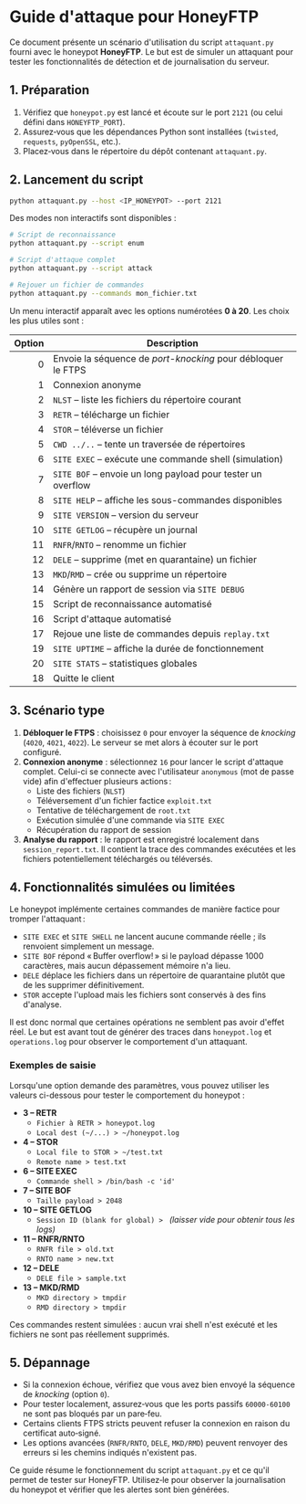 # Guide d'attaque pour HoneyFTP

Ce document présente un scénario d'utilisation du script `attaquant.py` fourni avec le honeypot **HoneyFTP**. Le but est de simuler un attaquant pour tester les fonctionnalités de détection et de journalisation du serveur.

## 1. Préparation

1. Vérifiez que `honeypot.py` est lancé et écoute sur le port `2121` (ou celui défini dans `HONEYFTP_PORT`).
2. Assurez‑vous que les dépendances Python sont installées (`twisted`, `requests`, `pyOpenSSL`, etc.).
3. Placez‑vous dans le répertoire du dépôt contenant `attaquant.py`.

## 2. Lancement du script

```bash
python attaquant.py --host <IP_HONEYPOT> --port 2121
```

Des modes non interactifs sont disponibles :

```bash
# Script de reconnaissance
python attaquant.py --script enum

# Script d'attaque complet
python attaquant.py --script attack

# Rejouer un fichier de commandes
python attaquant.py --commands mon_fichier.txt
```

Un menu interactif apparaît avec les options numérotées **0 à 20**. Les choix les plus utiles sont :

| Option | Description |
|-------:|-------------|
|0|Envoie la séquence de *port-knocking* pour débloquer le FTPS|
|1|Connexion anonyme|
|2|`NLST` – liste les fichiers du répertoire courant|
|3|`RETR` – télécharge un fichier|
|4|`STOR` – téléverse un fichier|
|5|`CWD ../..` – tente un traversée de répertoires|
|6|`SITE EXEC` – exécute une commande shell (simulation)|
|7|`SITE BOF` – envoie un long payload pour tester un overflow|
|8|`SITE HELP` – affiche les sous-commandes disponibles|
|9|`SITE VERSION` – version du serveur|
|10|`SITE GETLOG` – récupère un journal|
|11|`RNFR`/`RNTO` – renomme un fichier|
|12|`DELE` – supprime (met en quarantaine) un fichier|
|13|`MKD`/`RMD` – crée ou supprime un répertoire|
|14|Génère un rapport de session via `SITE DEBUG`|
|15|Script de reconnaissance automatisé|
|16|Script d'attaque automatisé|
|17|Rejoue une liste de commandes depuis `replay.txt`|
|19|`SITE UPTIME` – affiche la durée de fonctionnement|
|20|`SITE STATS` – statistiques globales|
|18|Quitte le client|

## 3. Scénario type

1. **Débloquer le FTPS** : choisissez `0` pour envoyer la séquence de *knocking* (`4020`, `4021`, `4022`). Le serveur se met alors à écouter sur le port configuré.
2. **Connexion anonyme** : sélectionnez `16` pour lancer le script d'attaque complet. Celui-ci se connecte avec l'utilisateur `anonymous` (mot de passe vide) afin d'effectuer plusieurs actions :
   - Liste des fichiers (`NLST`)
   - Téléversement d'un fichier factice `exploit.txt`
   - Tentative de téléchargement de `root.txt`
   - Exécution simulée d'une commande via `SITE EXEC`
   - Récupération du rapport de session
3. **Analyse du rapport** : le rapport est enregistré localement dans `session_report.txt`. Il contient la trace des commandes exécutées et les fichiers potentiellement téléchargés ou téléversés.

## 4. Fonctionnalités simulées ou limitées

Le honeypot implémente certaines commandes de manière factice pour tromper l'attaquant :

- `SITE EXEC` et `SITE SHELL` ne lancent aucune commande réelle ; ils renvoient simplement un message.
- `SITE BOF` répond « Buffer overflow! » si le payload dépasse 1000 caractères, mais aucun dépassement mémoire n'a lieu.
- `DELE` déplace les fichiers dans un répertoire de quarantaine plutôt que de les supprimer définitivement.
- `STOR` accepte l'upload mais les fichiers sont conservés à des fins d'analyse.

Il est donc normal que certaines opérations ne semblent pas avoir d'effet réel. Le but est avant tout de générer des traces dans `honeypot.log` et `operations.log` pour observer le comportement d'un attaquant.

### Exemples de saisie

Lorsqu'une option demande des paramètres, vous pouvez utiliser les valeurs ci-dessous pour tester le comportement du honeypot :

- **3 – RETR**
  - `Fichier à RETR > honeypot.log`
  - `Local dest (~/...) > ~/honeypot.log`
- **4 – STOR**
  - `Local file to STOR > ~/test.txt`
  - `Remote name > test.txt`
- **6 – SITE EXEC**
  - `Commande shell > /bin/bash -c 'id'`
- **7 – SITE BOF**
  - `Taille payload > 2048`
- **10 – SITE GETLOG**
  - `Session ID (blank for global) > ` *(laisser vide pour obtenir tous les logs)*
- **11 – RNFR/RNTO**
  - `RNFR file > old.txt`
  - `RNTO name > new.txt`
- **12 – DELE**
  - `DELE file > sample.txt`
- **13 – MKD/RMD**
  - `MKD directory > tmpdir`
  - `RMD directory > tmpdir`

Ces commandes restent simulées : aucun vrai shell n'est exécuté et les fichiers
ne sont pas réellement supprimés.

## 5. Dépannage

- Si la connexion échoue, vérifiez que vous avez bien envoyé la séquence de *knocking* (option `0`).
- Pour tester localement, assurez‑vous que les ports passifs `60000‑60100` ne sont pas bloqués par un pare‑feu.
- Certains clients FTPS stricts peuvent refuser la connexion en raison du certificat auto‑signé.
- Les options avancées (`RNFR/RNTO`, `DELE`, `MKD/RMD`) peuvent renvoyer des erreurs si les chemins indiqués n'existent pas.

Ce guide résume le fonctionnement du script `attaquant.py` et ce qu'il permet de tester sur HoneyFTP. Utilisez‑le pour observer la journalisation du honeypot et vérifier que les alertes sont bien générées.
